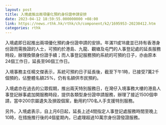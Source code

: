 ```yaml
---
layout: post
title: 入境處推出兩項優化預約身份證申請安排
date: 2023-04-12 18:59:55.000000000 +08:00
link: https://news.rthk.hk/rthk/ch/component/k2/1695953-20230412.htm
categories: rthk
---
```


入境處即日起推出兩項優化預約身份證申請的安排。年滿11或18歲並已持有香港身份證而需換證的人士，可預約於港島、九龍、觀塘及屯門的人事登記處的延長服務時段，辦理換領身份證手續；而人事登記服務預約系統的可預約日子，亦由原本24個工作日，延長至96個工作日。

入境事務主任楊文傑表示，系統可預約日子延長後，截至下午1時，已接受7萬2千個預約，佔整體名額25%，仍有名額供市民預約。

入境處亦在過去的公眾假期，推出兩天特別服務日，在灣仔入境事務大樓的港島人事登記辦事處加開服務時段，提供各類型身份證申請服務，辦理了接近1500個申請，當中200宗屬遺失及損毀個案，動用約170名人手支援特別服務。

另外，入境處表示，自上月6日起，延長上述4間指定人事登記處服務時間至晚上10時，在措施推行後的4個星期內，已處理超過10萬宗身份證發證服務。
